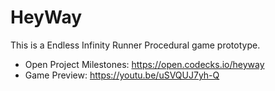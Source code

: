 # HeyWay
This is a Endless  Infinity Runner Procedural game prototype.

- Open Project Milestones:
https://open.codecks.io/heyway
- Game Preview:
https://youtu.be/uSVQUJ7yh-Q
